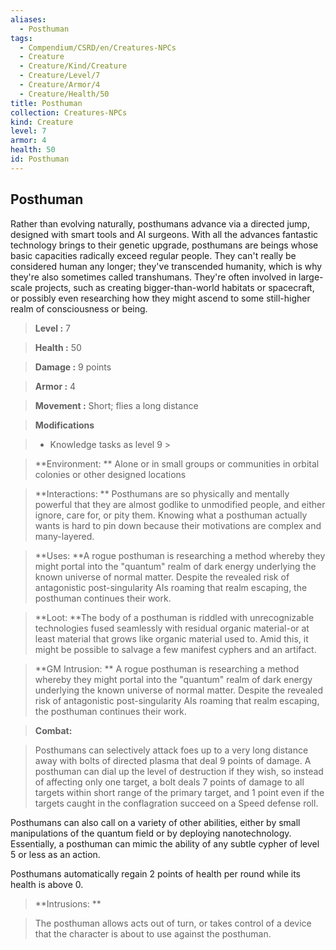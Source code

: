 ```yaml
---
aliases:
  - Posthuman
tags:
  - Compendium/CSRD/en/Creatures-NPCs
  - Creature
  - Creature/Kind/Creature
  - Creature/Level/7
  - Creature/Armor/4
  - Creature/Health/50
title: Posthuman
collection: Creatures-NPCs
kind: Creature
level: 7
armor: 4
health: 50
id: Posthuman
---
```

## Posthuman    
Rather than evolving naturally, posthumans advance via a directed jump, designed with smart tools and AI surgeons. With all the advances fantastic technology brings to their genetic upgrade, posthumans are beings whose basic capacities radically exceed regular people. They can't really be considered human any longer; they've transcended humanity, which is why they're also sometimes called transhumans. They're often involved in large-scale projects, such as creating bigger-than-world habitats or spacecraft, or possibly even researching how they might ascend to some still-higher realm of consciousness or being.    
  
    
> **Level :** 7    
> **Health :** 50    
> **Damage :** 9 points    
> **Armor :** 4    
> **Movement :** Short; flies a long distance    
> **Modifications**    
>- Knowledge tasks as level 9 >  
>    
> **Environment: ** Alone or in small groups or communities in orbital colonies or other designed locations    
> **Interactions: ** Posthumans are so physically and mentally powerful that they are almost godlike to unmodified people, and either ignore, care for, or pity them. Knowing what a posthuman actually wants is hard to pin down because their motivations are complex and many-layered.    
> **Uses: **A rogue posthuman is researching a method whereby they might portal into the "quantum" realm of dark energy underlying the known universe of normal matter. Despite the revealed risk of antagonistic post-singularity AIs roaming that realm escaping, the posthuman continues their work.    
> **Loot: **The body of a posthuman is riddled with unrecognizable technologies fused seamlessly with residual organic material-or at least material that grows like organic material used to. Amid this, it might be possible to salvage a few manifest cyphers and an artifact.    
> **GM Intrusion: ** A rogue posthuman is researching a method whereby they might portal into the "quantum" realm of dark energy underlying the known universe of normal matter. Despite the revealed risk of antagonistic post-singularity AIs roaming that realm escaping, the posthuman continues their work.    
  
> **Combat:**   
> Posthumans can selectively attack foes up to a very long distance away with bolts of directed plasma that deal 9 points of damage. A posthuman can dial up the level of destruction if they wish, so instead of affecting only one target, a bolt deals 7 points of damage to all targets within short range of the primary target, and 1 point even if the targets caught in the conflagration succeed on a Speed defense roll.   
Posthumans can also call on a variety of other abilities, either by small manipulations of the quantum field or by deploying nanotechnology. Essentially, a posthuman can mimic the ability of any subtle cypher of level 5 or less as an action.   
Posthumans automatically regain 2 points of health per round while its health is above 0.    
    
  
> **Intrusions: **   
> The posthuman allows acts out of turn, or takes control of a device that the character is about to use against the posthuman.    
